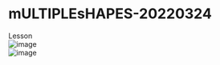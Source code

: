 # mULTIPLEsHAPES-20220324
Lesson
<br>
![image](https://user-images.githubusercontent.com/98977371/163021746-1b7f5e6c-22a0-4ece-9208-b949920f27c4.png)
<br>
![image](https://user-images.githubusercontent.com/98977371/163021638-32779528-88e5-4242-8f08-60711718cf82.png)
